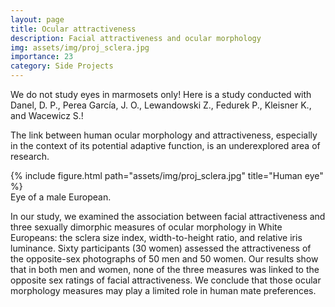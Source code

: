 ```yaml
---
layout: page
title: Ocular attractiveness
description: Facial attractiveness and ocular morphology
img: assets/img/proj_sclera.jpg
importance: 23
category: Side Projects
---
```


We do not study eyes in marmosets only! Here is a study conducted with Danel, D. P., Perea García, J. O., Lewandowski Z., Fedurek P., Kleisner K., and Wacewicz S.!

The link between human ocular morphology and attractiveness, especially in the context of its potential adaptive function, is an underexplored area of research. 


<div class="row">
    <div class="col-sm mt-3 mt-md-0 d-flex justify-content-center">
        <div class="img-fluid rounded z-depth-1 align-self-center">
            {% include figure.html path="assets/img/proj_sclera.jpg" title="Human eye" %}
        </div>
    </div>
</div>
<div class="caption">
    Eye of a male European.
</div>

In our study, we examined the association between facial attractiveness and three sexually dimorphic measures of ocular morphology in White Europeans: the sclera size index, width-to-height ratio, and relative iris luminance. Sixty participants (30 women) assessed the attractiveness of the opposite-sex photographs of 50 men and 50 women. Our results show that in both men and women, none of the three measures was linked to the opposite sex ratings of facial attractiveness. We conclude that those ocular morphology measures may play a limited role in human mate preferences.
